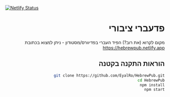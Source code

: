 [![Netlify Status](https://api.netlify.com/api/v1/badges/69031416-8130-4206-ba7e-a62a8ce45ff4/deploy-status)](https://app.netlify.com/sites/hebrewpub/deploys)

<div dir="rtl">

# פדעברי ציבורי

מקום לקרוא (את רוב?) הפיד העברי בפדיוורס/מסטודון - ניתן למצוא בכתובת https://hebrewpub.netlify.app

## הוראות התקנה בקטנה

```sh
git clone https://github.com/EyalRo/HebrewPub.git
cd HebrewPub
npm install
npm start
```
</div>
